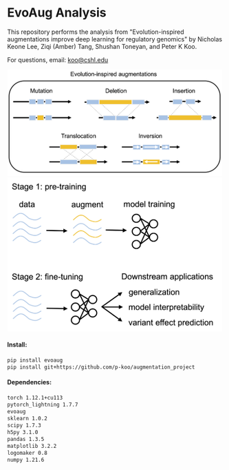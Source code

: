 # EvoAug Analysis

This repository performs the analysis from "Evolution-inspired augmentations improve deep learning for regulatory genomics" by Nicholas Keone Lee, Ziqi (Amber) Tang, Shushan Toneyan, and Peter K Koo. 

For questions, email: koo@cshl.edu

<img src="fig/augmentations.png" alt="fig" width="500"/>

<img src="fig/overview.png" alt="overview" width="500"/>



#### Install:

```
pip install evoaug
pip install git+https://github.com/p-koo/augmentation_project
```


#### Dependencies:

```
torch 1.12.1+cu113
pytorch_lightning 1.7.7
evoaug
sklearn 1.0.2
scipy 1.7.3
h5py 3.1.0
pandas 1.3.5
matplotlib 3.2.2
logomaker 0.8
numpy 1.21.6
```


